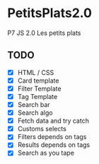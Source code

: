 # PetitsPlats2.0

P7 JS 2.0 Les petits plats

## TODO

- [x] HTML / CSS
- [x] Card template
- [x] Filter Template
- [x] Tag Template
- [x] Search bar
- [x] Search algo
- [x] Fetch data and try catch
- [x] Customs selects
- [x] Filters depends on tags
- [x] Results depends on tags
- [x] Search as you tape
